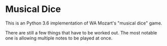 # Musical Dice

This is an Python 3.6 implementation of WA Mozart's "musical dice" game.

There are still a few things that have to be worked out. The most notable one is allowing multiple notes to be played at once.
